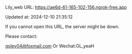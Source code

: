Lily_web URL: https://ae6d-61-165-102-156.ngrok-free.app

Updated at: 2024-12-10 21:35:12

If you cannot open this URL, the server might be down.

Please contact: 

goley04@foxmail.com Or Wechat:GL_yeaH